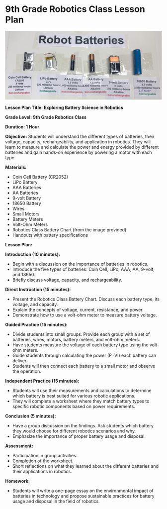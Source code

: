 # 9th Grade Robotics Class Lesson Plan

![Batteries Board](../img/batteries.jpg)

**Lesson Plan Title: Exploring Battery Science in Robotics**

**Grade Level: 9th Grade Robotics Class**

**Duration: 1 Hour**

**Objective:**
Students will understand the different types of batteries, their voltage, capacity, rechargeability, and application in robotics. They will learn to measure and calculate the power and energy provided by different batteries and gain hands-on experience by powering a motor with each type.

**Materials:**
- Coin Cell Battery (CR2052)
- LiPo Battery
- AAA Batteries
- AA Batteries
- 9-volt Battery
- 18650 Battery
- Wires
- Small Motors
- Battery Meters
- Volt-Ohm Meters
- Robotics Class Battery Chart (from the image provided)
- Handouts with battery specifications

**Lesson Plan:**

**Introduction (10 minutes):**
- Begin with a discussion on the importance of batteries in robotics.
- Introduce the five types of batteries: Coin Cell, LiPo, AAA, AA, 9-volt, and 18650.
- Briefly discuss voltage, capacity, and rechargeability.

**Direct Instruction (15 minutes):**
- Present the Robotics Class Battery Chart. Discuss each battery type, its voltage, and capacity.
- Explain the concepts of voltage, current, resistance, and power.
- Demonstrate how to use a volt-ohm meter to measure battery voltage.

**Guided Practice (15 minutes):**
- Divide students into small groups. Provide each group with a set of batteries, wires, motors, battery meters, and volt-ohm meters.
- Have students measure the voltage of each battery type using the volt-ohm meters.
- Guide students through calculating the power (P=VI) each battery can deliver.
- Students will then connect each battery to a small motor and observe the operation.

**Independent Practice (15 minutes):**
- Students will use their measurements and calculations to determine which battery is best suited for various robotic applications.
- They will complete a worksheet where they match battery types to specific robotic components based on power requirements.

**Conclusion (5 minutes):**
- Have a group discussion on the findings. Ask students which battery they would choose for different robotics scenarios and why.
- Emphasize the importance of proper battery usage and disposal.

**Assessment:**
- Participation in group activities.
- Completion of the worksheet.
- Short reflections on what they learned about the different batteries and their applications in robotics.

**Homework:**
- Students will write a one-page essay on the environmental impact of batteries in technology and propose sustainable practices for battery usage and disposal in the field of robotics.
